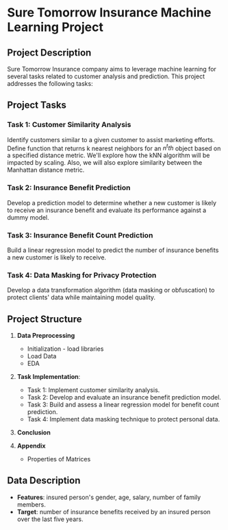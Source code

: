 # Sure Tomorrow Insurance Machine Learning Project
## Project Description
Sure Tomorrow Insurance company aims to leverage machine learning for several tasks related to customer analysis and prediction. This project addresses the following tasks:

## Project Tasks
### Task 1: Customer Similarity Analysis

Identify customers similar to a given customer to assist marketing efforts. Define function that returns k nearest neighbors for an $n^t{th}$ object based on a specified distance metric. We'll explore how the kNN algorithm will be impacted by scaling. Also, we will also explore similarity between the Manhattan distance metric. 

### Task 2: Insurance Benefit Prediction

Develop a prediction model to determine whether a new customer is likely to receive an insurance benefit and evaluate its performance against a dummy model. 

### Task 3: Insurance Benefit Count Prediction

Build a linear regression model to predict the number of insurance benefits a new customer is likely to receive.

### Task 4: Data Masking for Privacy Protection

Develop a data transformation algorithm (data masking or obfuscation) to protect clients' data while maintaining model quality.
 

## Project Structure

1. **Data Preprocessing**
    - Initialization - load libraries
    - Load Data
    - EDA

2. **Task Implementation**:
   - Task 1: Implement customer similarity analysis.
   - Task 2: Develop and evaluate an insurance benefit prediction model.
   - Task 3: Build and assess a linear regression model for benefit count prediction.
   - Task 4: Implement data masking technique to protect personal data.

3. **Conclusion**
4. **Appendix**
    - Properties of Matrices

## Data Description

- **Features**: insured person's gender, age, salary, number of family members.
- **Target**: number of insurance benefits received by an insured person over the last five years.

